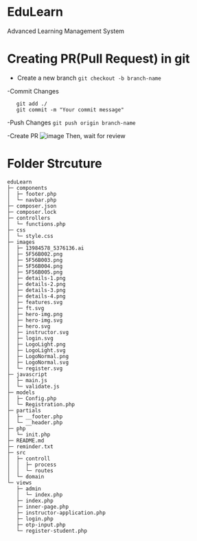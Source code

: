 # EduLearn

Advanced Learning Management System

# Creating PR(Pull Request) in git

- Create a new branch
  `git checkout -b branch-name`

-Commit Changes

```
   git add ./
   git commit -m "Your commit message"
```

-Push Changes
`git push origin branch-name`

-Create PR
![image](https://github.com/jjd214/eduLearn/assets/53577436/856ade97-7c96-4ba0-9902-66357b9333b7)
Then, wait for review

# Folder Strcuture

```
eduLearn
├─ components
│  ├─ footer.php
│  └─ navbar.php
├─ composer.json
├─ composer.lock
├─ controllers
│  └─ functions.php
├─ css
│  └─ style.css
├─ images
│  ├─ 13984578_5376136.ai
│  ├─ 5F56B002.png
│  ├─ 5F56B003.png
│  ├─ 5F56B004.png
│  ├─ 5F56B005.png
│  ├─ details-1.png
│  ├─ details-2.png
│  ├─ details-3.png
│  ├─ details-4.png
│  ├─ features.svg
│  ├─ ft.svg
│  ├─ hero-img.png
│  ├─ hero-img.svg
│  ├─ hero.svg
│  ├─ instructor.svg
│  ├─ login.svg
│  ├─ LogoLight.png
│  ├─ LogoLight.svg
│  ├─ LogoNormal.png
│  ├─ LogoNormal.svg
│  └─ register.svg
├─ javascript
│  ├─ main.js
│  └─ validate.js
├─ models
│  ├─ Config.php
│  └─ Registration.php
├─ partials
│  ├─ __footer.php
│  └─ __header.php
├─ php
│  └─ init.php
├─ README.md
├─ reminder.txt
├─ src
│  ├─ controll
│  │  ├─ process
│  │  └─ routes
│  └─ domain
└─ views
   ├─ admin
   │  └─ index.php
   ├─ index.php
   ├─ inner-page.php
   ├─ instructor-application.php
   ├─ login.php
   ├─ otp-input.php
   └─ register-student.php
```
